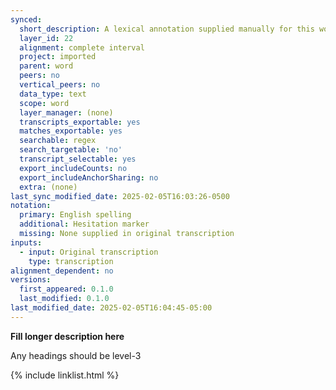 ```yaml
---
synced:
  short_description: A lexical annotation supplied manually for this word
  layer_id: 22
  alignment: complete interval
  project: imported
  parent: word
  peers: no
  vertical_peers: no
  data_type: text
  scope: word
  layer_manager: (none)
  transcripts_exportable: yes
  matches_exportable: yes
  searchable: regex
  search_targetable: 'no'
  transcript_selectable: yes
  export_includeCounts: no
  export_includeAnchorSharing: no
  extra: (none)
last_sync_modified_date: 2025-02-05T16:03:26-0500
notation:
  primary: English spelling
  additional: Hesitation marker
  missing: None supplied in original transcription
inputs:
  - input: Original transcription
    type: transcription
alignment_dependent: no
versions:
  first_appeared: 0.1.0
  last_modified: 0.1.0
last_modified_date: 2025-02-05T16:04:45-05:00
---
```


**Fill longer description here**

Any headings should be level-3


{% include linklist.html %}
